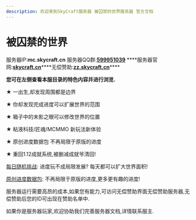 ```yaml
---
description: 欢迎来到SkyCraft服务器 被囚禁的世界服务器 官方文档
---
```


# 被囚禁的世界

服务器IP:**mc.skycraft.cn** 服务器QQ群:[**599951039**](https://jq.qq.com/?_wv=1027&k=5FAjah40) ****服务器官网:[**skycraft.cn​**](https://skycraft.cn/) ****无偿赞助:[**zz.skycraft.cn​**](https://zz.skycraft.cn/)\*\*\*\*

**您可在左侧查看本服目录的特色内容并进行浏览.**

★ 一出生,却发现周围都是边界 

★ 你却发现完成进度可以扩展世界的范围 

★ 箱子中的末影之眼可以修改世界的位置 

★ 粘液科技/匠魂/MCMMO 新玩法新体验 

★ 原创进度数据包 不再局限于原版的进度

★ 重回1.12成就系统,被删减成就爷清回! 

[每日随机挑战](https://doc.skycraft.cn/v/qj/tz): 进度玩不成局限发展? 每天都可以扩大世界面积! 

[原创进度数据包](https://doc.skycraft.cn/v/qj/jd): 不再局限于原版的进度,更多更有趣的进度!

服务器运行需要高昂的成本,如果您有能力,可访问无偿赞助界面无偿赞助服务器,无偿赞助后您的ID可出现在赞助名单中.

如果你是服务器玩家,欢迎协助我们完善服务器文档,详情联系服主.

